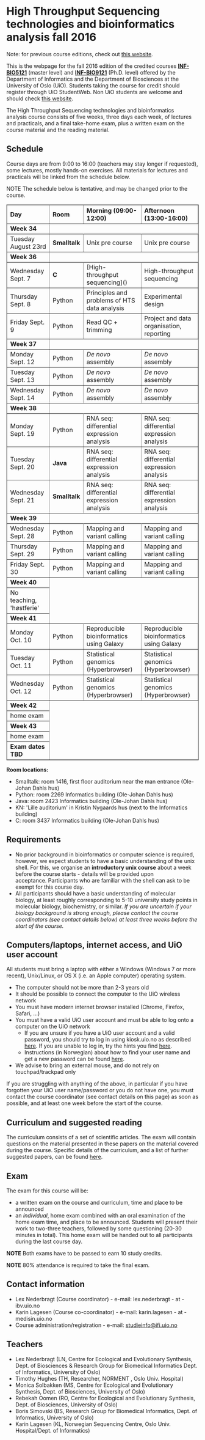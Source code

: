 High Throughput Sequencing technologies and bioinformatics analysis fall 2016
==========================================

Note: for previous course editions, check out [this website](http://inf-biox121.readthedocs.io).

This is the webpage for the fall 2016 edition of the credited courses [**INF-BIO5121**](http://www.uio.no/studier/emner/matnat/ifi/INF-BIO5121) (master level) and [**INF-BIO9121**](http://www.uio.no/studier/emner/matnat/ifi/INF-BIO9121/) (Ph.D. level) offered by the Department of Informatics and the Department of Biosciences at the University of Oslo (UiO). Students taking the course for credit should register through UiO StudentWeb. Non UiO students are welcome and should check [this website](http://www.uio.no/english/studies/admission/).

The High Throughput Sequencing technologies and bioinformatics
analysis course consists of five weeks, three days each week, of
lectures and practicals, and a final take-home exam, plus a written exam on the course material and the reading material.

## Schedule
Course days are from 9:00 to 16:00 (teachers may stay longer if
requested), some lectures, mostly hands-on exercises. All materials for lectures and practicals will be linked from the schedule below. 

NOTE The schedule below is tentative, and may be changed prior to the
course.

<table border="1">
<thead>
<tr class="header">
<th align="left">Day</th>
<th align="left">Room</th>
<th align="left">Morning (09:00-12:00)</th>
<th align="left">Afternoon (13:00-16:00)</th>
</tr>
</thead>
<tbody>
<tr class="odd">
<td align="left"><strong>Week 34</strong></td>
</tr>
<tr class="even">
<td align="left">Tuesday August 23rd</td>
<td align="left"><strong>Smalltalk</strong></td>
<td align="left">Unix pre course</td>
<td align="left">Unix pre course</td>
</tr>
<tr class="odd">
<td align="left"><strong>Week 36</strong></td>
</tr>
<tr class="even">
<td align="left">Wednesday Sept. 7</td>
<td align="left"><strong>C</strong></td>
<td align="left">[High-throughput sequencing]()</td>
<td align="left">High-throughput sequencing</td>
</tr>
<tr class="odd">
<td align="left">Thursday Sept. 8</td>
<td align="left">Python</td>
<td align="left">Principles and problems of HTS data analysis</td>
<td align="left">Experimental design</td>
</tr>
<tr class="even">
<td align="left">Friday Sept. 9</td>
<td align="left">Python</td>
<td align="left">Read QC + trimming</td>
<td align="left">Project and data organisation, reporting</td>
</tr>
<tr class="odd">
<td align="left"><strong>Week 37</strong></td>
</tr>
<tr class="even">
<td align="left">Monday Sept. 12</td>
<td align="left">Python</td>
<td align="left"><em>De novo</em> assembly</td>
<td align="left"><em>De novo</em> assembly</td>
</tr>
<tr class="odd">
<td align="left">Tuesday Sept. 13</td>
<td align="left">Python</td>
<td align="left"><em>De novo</em> assembly</td>
<td align="left"><em>De novo</em> assembly</td>
</tr>
<tr class="even">
<td align="left">Wednesday Sept. 14</td>
<td align="left">Python</td>
<td align="left"><em>De novo</em> assembly</td>
<td align="left"><em>De novo</em> assembly</td>
</tr>
<tr class="odd">
<td align="left"><strong>Week 38</strong></td>
</tr>
<tr class="even">
<td align="left">Monday Sept. 19</td>
<td align="left">Python</td>
<td align="left">RNA seq: differential expression analysis</td>
<td align="left">RNA seq: differential expression analysis</td>
</tr>
<tr class="odd">
<td align="left">Tuesday Sept. 20</td>
<td align="left"><strong>Java</strong></td>
<td align="left">RNA seq: differential expression analysis</td>
<td align="left">RNA seq: differential expression analysis</td>
</tr>
<tr class="even">
<td align="left">Wednesday Sept. 21</td>
<td align="left"><strong>Smalltalk</strong></td>
<td align="left">RNA seq: differential expression analysis</td>
<td align="left">RNA seq: differential expression analysis</td>
</tr>
<tr class="odd">
<td align="left"><strong>Week 39</strong></td>
</tr>
<tr class="even">
<td align="left">Wednesday Sept. 28</td>
<td align="left">Python</td>
<td align="left">Mapping and variant calling</td>
<td align="left">Mapping and variant calling</td>
</tr>
<tr class="odd">
<td align="left">Thursday Sept. 29</td>
<td align="left">Python</td>
<td align="left">Mapping and variant calling</td>
<td align="left">Mapping and variant calling</td>
</tr>
<tr class="even">
<td align="left">Friday Sept. 30</td>
<td align="left">Python</td>
<td align="left">Mapping and variant calling</td>
<td align="left">Mapping and variant calling</td>
</tr>
<tr class="odd">
<td align="left"><strong>Week 40</strong></td>
</tr>
<tr class="even">
<td align="left">No teaching, 'høstferie'</td>
</tr>
<tr class="odd">
<td align="left"><strong>Week 41</strong></td>
</tr>
<tr class="even">
<td align="left">Monday Oct. 10</td>
<td align="left">Python</td>
<td align="left">Reproducible bioinformatics using Galaxy</td>
<td align="left">Reproducible bioinformatics using Galaxy</td>
</tr>
<tr class="odd">
<td align="left">Tuesday Oct. 11</td>
<td align="left">Python</td>
<td align="left">Statistical genomics (Hyperbrowser)</td>
<td align="left">Statistical genomics (Hyperbrowser)</td>
</tr>
<tr class="even">
<td align="left">Wednesday Oct. 12</td>
<td align="left">Python</td>
<td align="left">Statistical genomics (Hyperbrowser)</td>
<td align="left">Statistical genomics (Hyperbrowser)</td>
</tr>
<tr class="odd">
<td align="left"><strong>Week 42</strong></td>
</tr>
<tr class="even">
<td align="left">home exam</td>
</tr>
<tr class="odd">
<td align="left"><strong>Week 43</strong></td>
</tr>
<tr class="even">
<td align="left">home exam</td>
</tr>
<tr class="odd">
<td align="left"><strong>Exam dates TBD</strong></td>
</tr>
</tbody>
</table>
<p><p>

**Room locations:**

* Smalltalk: room 1416, first floor auditorium near the man entrance  (Ole-Johan Dahls hus)
* Python: room 2269 Informatics building (Ole-Johan Dahls hus)
* Java: room 2423 Informatics building (Ole-Johan Dahls hus)
* KN: 'Lille auditorium' in Kristin Nygaards hus (next to the Informatics building)
* C: room 3437 Informatics building (Ole-Johan Dahls hus)

## Requirements

* No prior background in bioinformatics or computer science is required, however, we expect students to have a basic understanding of the unix shell. For this, we organise an **introductory unix course** about a
week before the course starts - details will be provided upon acceptance. Participants who are familiar with the shell
can ask to be exempt for this course day.
* All participants should have a basic understanding of molecular
biology, at least roughly corresponding to 5-10 university study points
in molecular biology, biochemistry, or similar. *If you are uncertain if
your biology background is strong enough, please contact the course
coordinators (see contact details below) at least three weeks before the
start of the course.*


## Computers/laptops, internet access, and UiO user account
All students must bring a laptop with either a Windows (Windows 7 or more recent), Unix/Linux, or OS X (i.e. an Apple computer) operating system.

* The computer should not be more than 2-3 years old
* It should be possible to connect the computer to the UiO wireless network
* You must have modern internet browser installed (Chrome, Firefox, Safari, ...)
* You must have a valid UiO user account and must be able to log onto a computer on the UiO network
  * If you are unsure if you have a UiO user account and a valid password, you should try to log in using kiosk.uio.no as described [here](http://www.uio.no/english/services/it/network/home-and-away/kiosk/index.html). If you are unable to log in, try the hints you find [here](http://www.uio.no/english/services/it/network/home-and-away/kiosk/programkiosk/index.html).
  * Instructions (in Norwegian) about how to find your user name and get a new password can be found [here](http://www.uio.no/tjenester/it/brukernavn-passord/ikke-passord.html).
* We advise to bring an external mouse, and do not rely on touchpad/trackpad only

If you are struggling with anything of the above, in particular if you have forgotten your UiO user name/password or you do not have one, you must contact the course coordinator (see contact details on this page) as soon as possible, and at least one week before the start of the course.

## Curriculum and suggested reading
The curriculum consists of a set of scientific articles. The exam will
contain questions on the material presented in these papers on the material covered during the course. Specific details of the curriculum, and a list of further suggested papers, can be found [here](misc/curriculum.html).

## Exam

The exam for this course will be:

-   a written exam on the course and curriculum, time and place
    to be announced
-   an *individual*, home exam
    combined with an oral examination of the home exam time, and place
    to be announced. Students will present their work to two-three teachers,
    followed by some questioning (20-30 minutes in total). This home exam will
    be handed out to all participants during the last course day.
    

**NOTE** Both exams have to be passed to earn 10 study credits.
  
**NOTE** 80% attendance is required to take the final exam.

## Contact information

* Lex Nederbragt (Course coordinator) - e-mail: lex.nederbragt - at -
ibv.uio.no
* Karin Lagesen (Course co-coordinator) - e-mail: karin.lagesen - at -
medisin.uio.no
* Course administration/registration - e-mail: studieinfo@ifi.uio.no

## Teachers

* Lex Nederbragt (LN, Centre for Ecological and Evolutionary Synthesis,
Dept. of Biosciences & Research Group for Biomedical Informatics Dept. of Informatics, University of Oslo)
* Timothy Hughes (TH, Researcher, NORMENT , Oslo Univ. Hospital)
* Monica Solbakken (MS, Centre for Ecological and Evolutionary Synthesis,
Dept. of Biosciences, University of Oslo)
* Rebekah Oomen (RO, Centre for Ecological and Evolutionary Synthesis,
Dept. of Biosciences, University of Oslo)
* Boris Simovski (BS, Research Group for Biomedical Informatics, Dept. of
Informatics, University of Oslo)
* Karin Lagesen (KL, Norwegian Sequencing Centre, Oslo Univ.
Hospital/Dept. of Informatics)
